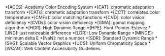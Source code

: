 *[ACES]: Academy Color Encoding System
*[CAT]: chromatic adaptation transform
*[CATs]: chromatic adaptation transform
*[CCT]: correlated color temperature
*[CMFs]: color matching functions
*[CVD]: color vision deficiency
*[CVDs]: color vision deficiency
*[GMA]: gamut mapping algorithm
*[HDR]: High Dynamic Range
*[HPE]: Hunt-Pointer-Estevez
*[JND]: just noticeable difference
*[LDR]: Low Dynamic Range
*[MINDE]: minimum delta E
*[NaN]: not a number
*[SDR]: Standard Dynamic Range
*[SVG]: Scalable Vector Graphics
*[UCS]: Uniform Chromaticity Space
*[WCAG]: Web Content Accessibility Guidelines

